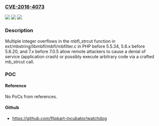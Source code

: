 ### [CVE-2016-4073](https://cve.mitre.org/cgi-bin/cvename.cgi?name=CVE-2016-4073)
![](https://img.shields.io/static/v1?label=Product&message=n%2Fa&color=blue)
![](https://img.shields.io/static/v1?label=Version&message=n%2Fa&color=blue)
![](https://img.shields.io/static/v1?label=Vulnerability&message=n%2Fa&color=brighgreen)

### Description

Multiple integer overflows in the mbfl_strcut function in ext/mbstring/libmbfl/mbfl/mbfilter.c in PHP before 5.5.34, 5.6.x before 5.6.20, and 7.x before 7.0.5 allow remote attackers to cause a denial of service (application crash) or possibly execute arbitrary code via a crafted mb_strcut call.

### POC

#### Reference
No PoCs from references.

#### Github
- https://github.com/flipkart-incubator/watchdog

